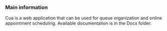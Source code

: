 ### Main information ###
Cua is a web application that can be used for queue organization and online appointment scheduling. Available documentation is in the Docs folder.
